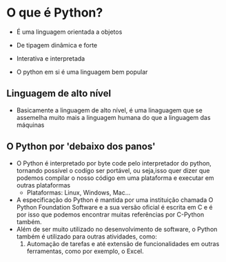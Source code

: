 # O que é Python?
- É uma linguagem orientada a objetos
- De tipagem dinâmica e forte
- Interativa e interpretada

- O python em si é uma linguagem bem popular

## Linguagem de alto nível
- Basicamente a linguagem de alto nível, é uma linaguagem que se assemelha muito mais a linguagem humana do que a linguagem das máquinas

## O Python por 'debaixo dos panos'
- O Python é interpretado por byte code pelo interpretador do python, tornando possível o codígo ser portável, ou seja,isso quer dizer que podemos compilar o nosso código em uma plataforma e executar em outras plataformas
    * Plataformas: Linux, Windows, Mac...
- A especificação do Python é mantida por uma instituição chamada O Python Foundation Software e a sua versão oficial é escrita em C e é por isso que podemos encontrar muitas referências por C-Python também.
- Além de ser muito utilizado no desenvolvimento de software, o Python também é utilizado para outras atividades, como:
    1. Automação de tarefas e até extensão de funcionalidades em outras ferramentas, como por exemplo, o Excel.